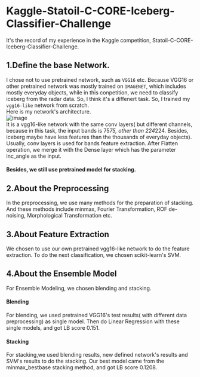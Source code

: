 # Kaggle-Statoil-C-CORE-Iceberg-Classifier-Challenge
It's the record of my experience in the Kaggle competition, <a herf="https://www.kaggle.com/c/statoil-iceberg-classifier-challenge">Statoil-C-CORE-Iceberg-Classifier-Challenge</a>. </br>
## 1.Define the base Network.
I chose not to use pretrained network, such as `VGG16` etc. Because VGG16 or other pretrained network was mostly trained on `IMAGENET`, which includes mostly everyday objects, while in this conpetition, we need to classify iceberg from the radar data. So, I think it's a diffenert task. So, I trained my `vgg16-like` network from scratch.</br>
Here is my network's architecture.</br>
![image](https://github.com/mjDelta/Kaggle-Statoil-C-CORE-Iceberg-Classifier-Challenge/blob/master/imgs/network.png)</br>
It is a vgg16-like network with the same conv layers( but different channels, because in this task, the input bands is 75*75, other than 224*224. Besides, iceberg maybe have less features than the thousands of everyday objects).
Usually, conv layers is used for bands feature extraction. After Flatten operation, we merge it with the Dense layer which has the parameter inc_angle as the input.</br>
#### Besides, we still use pretrained model for stacking.</br>
## 2.About the Preprocessing
In the preprocessing, we use many methods for the preparation of stacking. And these methods include minmax, Fourier Transformation, ROF de-noising, Morphological Transformation etc. </br>

## 3.About Feature Extraction
We chosen to use our own pretrained vgg16-like network to do the feature extraction. To do the next classification, we chosen scikit-learn's SVM.</br>

## 4.About the Ensemble Model
For Ensemble Modeling, we chosen blending and stacking.
#### Blending
For blending, we used pretrained VGG16's test results( with different data preprocessing) as single model. Then do Linear Regression with these single models, and got LB score 0.151.
#### Stacking 
For stacking,we used blending results, new defined network's results and SVM's results to do the stacking. Our best model came from the minmax_bestbase stacking method, and got LB score 0.1208.
